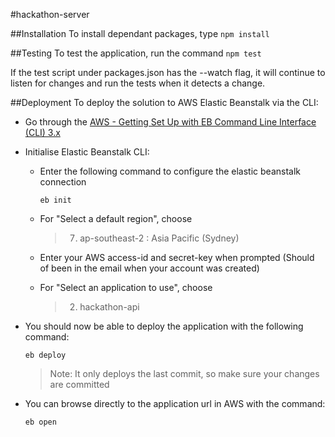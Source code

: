 #hackathon-server

##Installation
To install dependant packages, type `npm install`

##Testing
To test the application, run the command `npm test`

If the test script under packages.json has the --watch flag, it will continue to listen for changes and run the tests when it detects a change.

##Deployment
To deploy the solution to AWS Elastic Beanstalk via the CLI:
- Go through the [AWS - Getting Set Up with EB Command Line Interface (CLI) 3.x](http://docs.aws.amazon.com/elasticbeanstalk/latest/dg/eb-cli3-getting-set-up.html)
- Initialise Elastic Beanstalk CLI:
  - Enter the following command to configure the elastic beanstalk connection
  
    `eb init`
  - For "Select a default region", choose 

    >7) ap-southeast-2 : Asia Pacific (Sydney)
  - Enter your AWS access-id and secret-key when prompted (Should of been in the email when your account was created)
  - For "Select an application to use", choose 

    >2) hackathon-api
- You should now be able to deploy the application with the following command:
  
  `eb deploy`

  >Note: It only deploys the last commit, so make sure your changes are committed
- You can browse directly to the application url in AWS with the command:

  `eb open`
